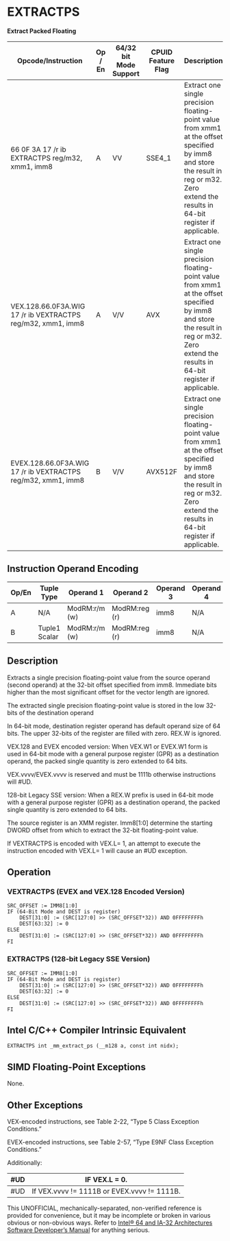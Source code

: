 # EXTRACTPS

**Extract Packed Floating**

| Opcode/Instruction                                           | Op / En | 64/32 bit Mode Support | CPUID Feature Flag | Description                                                                                                                                                                               |
| ------------------------------------------------------------ | ------- | ---------------------- | ------------------ | ----------------------------------------------------------------------------------------------------------------------------------------------------------------------------------------- |
| 66 0F 3A 17 /r ib EXTRACTPS reg/m32, xmm1, imm8              | A       | VV                     | SSE4_1             | Extract one single precision floating-point value from xmm1 at the offset specified by imm8 and store the result in reg or m32. Zero extend the results in 64-bit register if applicable. |
| VEX.128.66.0F3A.WIG 17 /r ib VEXTRACTPS reg/m32, xmm1, imm8  | A       | V/V                    | AVX                | Extract one single precision floating-point value from xmm1 at the offset specified by imm8 and store the result in reg or m32. Zero extend the results in 64-bit register if applicable. |
| EVEX.128.66.0F3A.WIG 17 /r ib VEXTRACTPS reg/m32, xmm1, imm8 | B       | V/V                    | AVX512F            | Extract one single precision floating-point value from xmm1 at the offset specified by imm8 and store the result in reg or m32. Zero extend the results in 64-bit register if applicable. |

## Instruction Operand Encoding

| Op/En | Tuple Type    | Operand 1     | Operand 2     | Operand 3 | Operand 4 |
| ----- | ------------- | ------------- | ------------- | --------- | --------- |
| A     | N/A           | ModRM:r/m (w) | ModRM:reg (r) | imm8      | N/A       |
| B     | Tuple1 Scalar | ModRM:r/m (w) | ModRM:reg (r) | imm8      | N/A       |

## Description

Extracts a single precision floating-point value from the source operand (second operand) at the 32-bit offset specified from imm8. Immediate bits higher than the most significant offset for the vector length are ignored.

The extracted single precision floating-point value is stored in the low 32-bits of the destination operand

In 64-bit mode, destination register operand has default operand size of 64 bits. The upper 32-bits of the register are filled with zero. REX.W is ignored.

VEX.128 and EVEX encoded version: When VEX.W1 or EVEX.W1 form is used in 64-bit mode with a general purpose register (GPR) as a destination operand, the packed single quantity is zero extended to 64 bits.

VEX.vvvv/EVEX.vvvv is reserved and must be 1111b otherwise instructions will #​​​UD.

128-bit Legacy SSE version: When a REX.W prefix is used in 64-bit mode with a general purpose register (GPR) as a destination operand, the packed single quantity is zero extended to 64 bits.

The source register is an XMM register. Imm8[1:0] determine the starting DWORD offset from which to extract the 32-bit floating-point value.

If VEXTRACTPS is encoded with VEX.L= 1, an attempt to execute the instruction encoded with VEX.L= 1 will cause an #​​​UD exception.

## Operation

### VEXTRACTPS (EVEX and VEX.128 Encoded Version)

```
SRC_OFFSET := IMM8[1:0]
IF (64-Bit Mode and DEST is register)
    DEST[31:0] := (SRC[127:0] >> (SRC_OFFSET*32)) AND 0FFFFFFFFh
    DEST[63:32] := 0
ELSE
    DEST[31:0] := (SRC[127:0] >> (SRC_OFFSET*32)) AND 0FFFFFFFFh
FI

```

### EXTRACTPS (128-bit Legacy SSE Version)

```
SRC_OFFSET := IMM8[1:0]
IF (64-Bit Mode and DEST is register)
    DEST[31:0] := (SRC[127:0] >> (SRC_OFFSET*32)) AND 0FFFFFFFFh
    DEST[63:32] := 0
ELSE
    DEST[31:0] := (SRC[127:0] >> (SRC_OFFSET*32)) AND 0FFFFFFFFh
FI

```

## Intel C/C++ Compiler Intrinsic Equivalent

```
EXTRACTPS int _mm_extract_ps (__m128 a, const int nidx);

```

## SIMD Floating-Point Exceptions

None.

## Other Exceptions

VEX-encoded instructions, see Table 2-22, “Type 5 Class Exception Conditions.”

EVEX-encoded instructions, see Table 2-57, “Type E9NF Class Exception Conditions.”

Additionally:

| #​​​UD | IF VEX.L = 0.                               |
| ------ | ------------------------------------------- |
| #​​​UD | If VEX.vvvv != 1111B or EVEX.vvvv != 1111B. |

This UNOFFICIAL, mechanically-separated, non-verified reference is provided for convenience, but it may be
incomplete or broken in various obvious or non-obvious
ways. Refer to [Intel® 64 and IA-32 Architectures Software Developer’s Manual](https://software.intel.com/en-us/download/intel-64-and-ia-32-architectures-sdm-combined-volumes-1-2a-2b-2c-2d-3a-3b-3c-3d-and-4) for anything serious.
